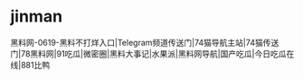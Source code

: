 # jinman
黑料网-0619-黑料不打烊入口|Telegram频道传送门|74猫导航主站|74猫传送门|78黑料网|91吃瓜|微密圈|黑料大事记|水果派|黑料网导航|国产吃瓜|今日吃瓜在线|881比鸭

